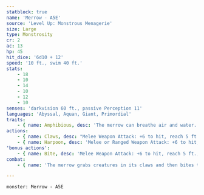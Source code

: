 ```yaml
---
statblock: true
name: 'Merrow - A5E'
source: 'Level Up: Monstrous Menagerie'
size: Large
type: Monstrosity
cr: 2
ac: 13
hp: 45
hit_dice: '6d10 + 12'
speed: '10 ft., swim 40 ft.'
stats:
    - 18
    - 10
    - 14
    - 10
    - 12
    - 10
senses: 'darkvision 60 ft., passive Perception 11'
languages: 'Abyssal, Aquan, Giant, Primordial'
traits:
    - { name: Amphibious, desc: 'The merrow can breathe air and water.' }
actions:
    - { name: Claws, desc: "Melee Weapon Attack: +6 to hit, reach 5 ft., one target. Hit: 11 (2d6 + 4) piercing damage, and the target is grappled (escape DC 14). Until this grapple ends, the merrow can't attack a different creature with its claws." }
    - { name: Harpoon, desc: 'Melee or Ranged Weapon Attack: +6 to hit, reach 10 ft. or range 20/60 ft., one target. Hit: 11 (2d6 + 4) piercing damage. The target makes a DC 14 Strength saving throw. On a failure, the merrow pulls the target up to 20 feet toward the merrow.' }
'bonus actions':
    - { name: Bite, desc: 'Melee Weapon Attack: +6 to hit, reach 5 ft., one target. Hit: 6 (1d4 + 4) piercing damage, or 9 (2d4 + 4) piercing damage if the target is grappled.' }
combat:
    - { name: 'The merrow grabs creatures in its claws and then bites them', desc: 'If an enemy is up to 20 feet away, it uses its harpoon and pulls the enemy into its reach. It uses its claws for opportunity attacks so that it can grapple fleeing creatures.' }

---
```

```statblock
monster: Merrow - A5E
```
